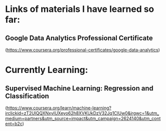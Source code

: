 # Links of materials I have learned so far:

## Google Data Analytics Professional Certificate
(https://www.coursera.org/professional-certificates/google-data-analytics)

# Currently Learning:

## Supervised Machine Learning: Regression and Classification
(https://www.coursera.org/learn/machine-learning?irclickid=zT2UlQQXNxyIUXeyo62h8XVKUkDzV32Jq1ClUw0&irgwc=1&utm_medium=partners&utm_source=impact&utm_campaign=2624140&utm_content=b2c)
